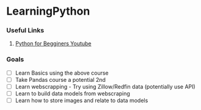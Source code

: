 # LearningPython

### Useful Links
1. [Python for Begginers Youtube](https://www.youtube.com/watch?v=YYXdXT2l-Gg&list=PL-osiE80TeTskrapNbzXhwoFUiLCjGgY7)


### Goals
- [ ] Learn Basics using the above course
- [ ] Take Pandas course a potential 2nd
- [ ] Learn webscrapping - Try using Zillow/Redfin data (potentially use API)
- [ ] Learn to build data models from webscraping
- [ ] Learn how to store images and relate to data models
